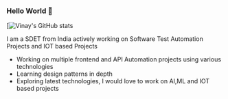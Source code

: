 ### Hello World 👋

[![Vinay's GitHub stats](https://github-readme-stats.vercel.app/api?username=SamuelVinay91)


I am a SDET from India actively working on Software Test Automation Projects and IOT based Projects

- Working on multiple frontend and API Automation projects using various technologies
- Learning design patterns in depth
- Exploring latest technologies, I would love to work on AI,ML and IOT based projects
<br>

